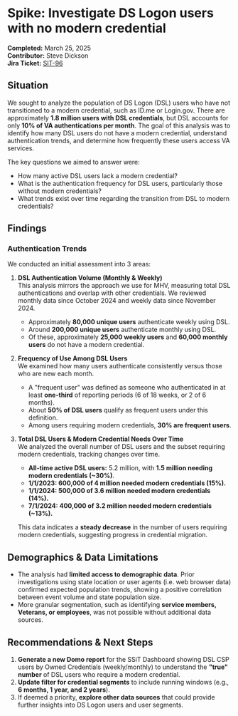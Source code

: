 # Spike: Investigate DS Logon users with no modern credential
**Completed:** March 25, 2025  
**Contributor:** Steve Dickson  
**Jira Ticket:** [SIT-96](https://jira.devops.va.gov/browse/SIT-96)

## Situation
We sought to analyze the population of DS Logon (DSL) users who have not transitioned to a modern credential, such as ID.me or Login.gov. There are approximately **1.8 million users with DSL credentials**, but DSL accounts for only **10% of VA authentications per month**. The goal of this analysis was to identify how many DSL users do not have a modern credential, understand authentication trends, and determine how frequently these users access VA services.

The key questions we aimed to answer were:
- How many active DSL users lack a modern credential?
- What is the authentication frequency for DSL users, particularly those without modern credentials?
- What trends exist over time regarding the transition from DSL to modern credentials?

## Findings

### **Authentication Trends** 
We conducted an initial assessment into 3 areas:
1. **DSL Authentication Volume (Monthly & Weekly)**  
   This analysis mirrors the approach we use for MHV, measuring total DSL authentications and overlap with other credentials. We reviewed monthly data since October 2024 and weekly data since November 2024.  
   - Approximately **80,000 unique users** authenticate weekly using DSL.  
   - Around **200,000 unique users** authenticate monthly using DSL.  
   - Of these, approximately **25,000 weekly users** and **60,000 monthly users** do not have a modern credential.

3. **Frequency of Use Among DSL Users**  
   We examined how many users authenticate consistently versus those who are new each month.  
   - A "frequent user" was defined as someone who authenticated in at least **one-third** of reporting periods (6 of 18 weeks, or 2 of 6 months).  
   - About **50% of DSL users** qualify as frequent users under this definition.  
   - Among users requiring modern credentials, **30% are frequent users**.  

4. **Total DSL Users & Modern Credential Needs Over Time**  
   We analyzed the overall number of DSL users and the subset requiring modern credentials, tracking changes over time.  
   - **All-time active DSL users:** 5.2 million, with **1.5 million needing modern credentials (~30%)**.  
   - **1/1/2023: 600,000 of 4 million needed modern credentials (15%).** 
   - **1/1/2024: 500,000 of 3.6 million needed modern credentials (14%).**  
   - **7/1/2024: 400,000 of 3.2 million needed modern credentials (~13%).**
   
   This data indicates a **steady decrease** in the number of users requiring modern credentials, suggesting progress in credential migration.  

## Demographics & Data Limitations  
- The analysis had **limited access to demographic data**. Prior investigations using state location or user agents (i.e. web browser data) confirmed expected population trends, showing a positive correlation between event volume and state population size.
- More granular segmentation, such as identifying **service members, Veterans, or employees**, was not possible without additional data sources.  

## Recommendations & Next Steps  
1. **Generate a new Domo report** for the SSiT Dashboard showing DSL CSP users by Owned Credentials (weekly/monthly) to understand the **"true" number** of DSL users who require a modern credential.  
2. **Update filter for credential segments** to include running windows (e.g., **6 months, 1 year, and 2 years**).  
3. If deemed a priority, **explore other data sources** that could provide further insights into DS Logon users and user segments.  


